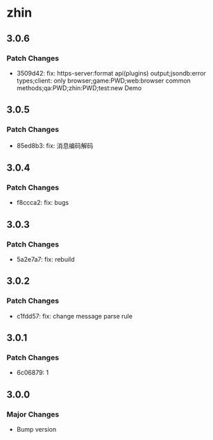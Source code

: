 # zhin

## 3.0.6

### Patch Changes

- 3509d42: fix: https-server:format api(plugins) output;jsondb:error types;client: only browser;game:PWD;web:browser common methods;qa:PWD;zhin:PWD;test:new Demo

## 3.0.5

### Patch Changes

- 85ed8b3: fix: 消息编码解码

## 3.0.4

### Patch Changes

- f8ccca2: fix: bugs

## 3.0.3

### Patch Changes

- 5a2e7a7: fix: rebuild

## 3.0.2

### Patch Changes

- c1fdd57: fix: change message parse rule

## 3.0.1

### Patch Changes

- 6c06879: 1

## 3.0.0

### Major Changes

- Bump version
